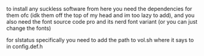 to install any suckless software from here you need the dependencies for them ofc (idk them off the top of my head and im too lazy to add), and you also need the font source code pro and its nerd font variant (or you can just change the fonts)

for slstatus specifically you need to add the path to vol.sh where it says to in config.def.h
